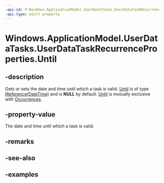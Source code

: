 ```yaml
---
-api-id: P:Windows.ApplicationModel.UserDataTasks.UserDataTaskRecurrenceProperties.Until
-api-type: winrt property
---
```


<!-- Property syntax.
public IReference<DateTime> Until { get;  set; }
-->

# Windows.ApplicationModel.UserDataTasks.UserDataTaskRecurrenceProperties.Until

## -description
Gets or sets the date and time until which a task is valid. [Until](userdatataskrecurrenceproperties_until.md) is of type [IReference(DateTime)](../windows.foundation/ireference_1.md) and is **NULL** by default. [Until](userdatataskrecurrenceproperties_until.md) is mutually exclusive with [Occurrences](userdatataskrecurrenceproperties_occurrences.md).

## -property-value
The date and time until which a task is valid.

## -remarks

## -see-also

## -examples
